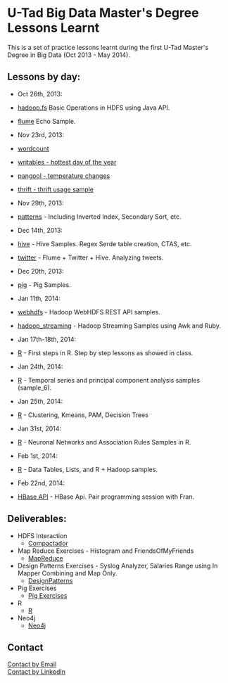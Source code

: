 U-Tad Big Data Master's Degree Lessons Learnt
==============================================

This is a set of practice lessons learnt during the first U-Tad Master's Degree in Big Data (Oct 2013 - May 2014).

Lessons by day:
---------------

* Oct 26th, 2013:
 * [hadoop.fs](./hadoop.fs/src/com/agartime/utad/hdfs/BasicOps.java) Basic Operations in HDFS using Java API.
 * [flume](./flume/001_flume_basic) Echo Sample.

* Nov 23rd, 2013:
 * [wordcount](./mapreduce/001_wordcount/)
 * [writables - hottest day of the year](./mapreduce/002_writables/)
 * [pangool - temperature changes](./mapreduce/003_pangool/)
 * [thrift - thrift usage sample](./mapreduce/004_thrift/)

* Nov 29th, 2013:
 * [patterns](./mapreduce/005_patterns/) - Including Inverted Index, Secondary Sort, etc.

* Dec 14th, 2013:
 * [hive](./hive) - Hive Samples. Regex Serde table creation, CTAS, etc.
 * [twitter](./hive/twitter) - Flume + Twitter + Hive. Analyzing tweets.

* Dec 20th, 2013:
 * [pig](./pig) - Pig Samples.

* Jan 11th, 2014:
 * [webhdfs](./webhdfs) - Hadoop WebHDFS REST API samples.
 * [hadoop_streaming](./hadoop_streaming) - Hadoop Streaming Samples using Awk and Ruby.

* Jan 17th-18th, 2014:
 * [R](./R) - First steps in R. Step by step lessons as showed in class.

* Jan 24th, 2014:
 * [R](./R) - Temporal series and principal component analysis samples (sample_6).

* Jan 25th, 2014:
 * [R](./R) - Clustering, Kmeans, PAM, Decision Trees

* Jan 31st, 2014:
 * [R](./R) - Neuronal Networks and Association Rules Samples in R.

* Feb 1st, 2014:
 * [R](./R) - Data Tables, Lists, and R + Hadoop samples.

* Feb 22nd, 2014:
 * [HBase API](./hbase) - HBase Api. Pair programming session with Fran.

Deliverables:
-------------

* HDFS Interaction
  * [Compactador](./deliverables/compactador)
* Map Reduce Exercises - Histogram and FriendsOfMyFriends
  * [MapReduce](./deliverables/mapreduce)
* Design Patterns Exercises - Syslog Analyzer, Salaries Range using In Mapper Combining and Map Only.
  * [DesignPatterns](./deliverables/designpatterns)
* Pig Exercises 
  * [Pig Exercises](./deliverables/pig)
* R
  * [R](./deliverables/R)
* Neo4j
  * [Neo4j](./deliverables/neo4j)

Contact
------- 

[Contact by Email](mailto:antoniogartime@gmail.com)  
[Contact by LinkedIn](http://es.linkedin.com/in/antoniogartime/en)  
